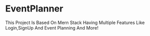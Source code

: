 # EventPlanner
This Project Is Based On Mern Stack Having Multiple Features Like Login,SignUp And Event Planning And More!
